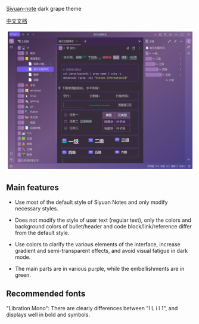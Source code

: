 [Siyuan-note](https://github.com/siyuan-note/siyuan) dark grape theme

[中文文档](./README_zh_CN.md)

![avatar](preview.png)

## Main features

* Use most of the default style of Siyuan Notes and only modify necessary styles.

* Does not modify the style of user text (regular text), only the colors and background colors of bullet/header and code block/link/reference differ from the default style.

* Use colors to clarify the various elements of the interface, increase gradient and semi-transparent effects, and avoid visual fatigue in dark mode.

* The main parts are in various purple, while the embellishments are in green.

## Recommended fonts

"Libration Mono": There are clearly differences between "I L i l 1", and displays well in bold and symbols.